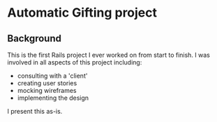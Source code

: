 # Automatic Gifting project
## Background
This is the first Rails project I ever worked on from start to finish. I was involved in all aspects of this project including: 

* consulting with a 'client'
* creating user stories
* mocking wireframes
* implementing the design

I present this as-is.
